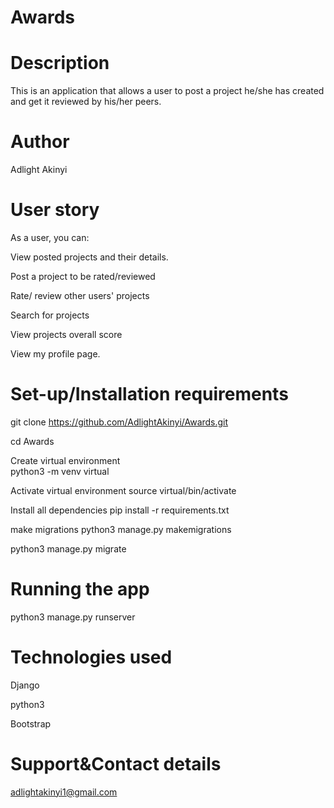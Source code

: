 # Awards

# Description
This is an application that allows a user to post a project he/she has created and get it reviewed by his/her peers.

# Author
Adlight Akinyi

# User story
As a user, you can:

View posted projects and their details.

Post a project to be rated/reviewed

Rate/ review other users' projects

Search for projects 

View projects overall score

View my profile page.

# Set-up/Installation requirements
git clone https://github.com/AdlightAkinyi/Awards.git

cd Awards

Create virtual environment  
python3 -m venv virtual

Activate virtual environment 
source virtual/bin/activate

Install all dependencies 
 pip install -r requirements.txt

make migrations
python3 manage.py makemigrations

python3 manage.py migrate

# Running the app 
python3 manage.py runserver

# Technologies used 
Django

python3

Bootstrap

# Support&Contact details
adlightakinyi1@gmail.com

